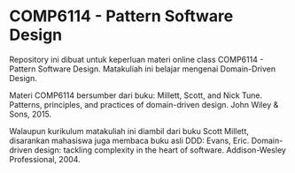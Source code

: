 # COMP6114 - Pattern Software Design

Repository ini dibuat untuk keperluan materi online class COMP6114 - Pattern Software Design. Matakuliah ini belajar mengenai Domain-Driven Design.

Materi COMP6114 bersumber dari buku: Millett, Scott, and Nick Tune. Patterns, principles, and practices of domain-driven design. John Wiley & Sons, 2015.

Walaupun kurikulum matakuliah ini diambil dari buku Scott Millett, disarankan mahasiswa juga membaca buku asli DDD: Evans, Eric. Domain-driven design: tackling complexity in the heart of software. Addison-Wesley Professional, 2004.
